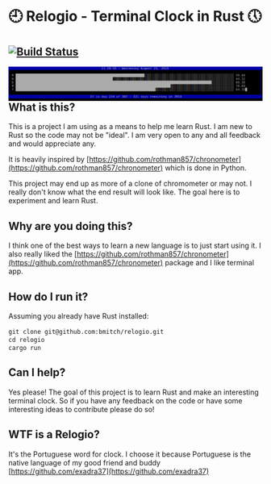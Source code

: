 
# :clock9: Relogio - Terminal Clock in Rust :clock5:
[![Build Status](https://travis-ci.org/bmitch/relogio.svg?branch=master)](https://travis-ci.org/bmitch/relogio)
---
<img src="./screenshot.png" align="right" />


## What is this?
This is a project I am using as a means to help me learn Rust. I am new to Rust so the code may not be "ideal". I am very open to any and all feedback and would appreciate any.


It is heavily inspired by [https://github.com/rothman857/chronometer](https://github.com/rothman857/chronometer) which is done in Python.

This project may end up as more of a clone of chromometer or may not. I really don't know what the end result will look like. The goal here is to experiment and learn Rust.

## Why are you doing this?
I think one of the best ways to learn a new language is to just start using it. I also really liked the [https://github.com/rothman857/chronometer](https://github.com/rothman857/chronometer) package and I like terminal app.

## How do I run it?
Assuming you already have Rust installed:
```
git clone git@github.com:bmitch/relogio.git
cd relogio
cargo run
```

## Can I help?
Yes please! The goal of this project is to learn Rust and make an interesting terminal clock. So if you have any feedback on the code or have some interesting ideas to contribute please do so!

## WTF is a Relogio?
It's the Portuguese word for clock. I choose it because Portuguese is the native language of my good friend and buddy [https://github.com/exadra37](https://github.com/exadra37)
